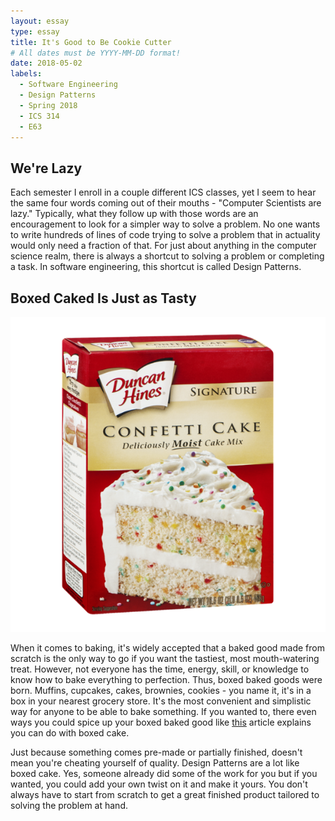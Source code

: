 ```yaml
---
layout: essay
type: essay
title: It's Good to Be Cookie Cutter
# All dates must be YYYY-MM-DD format!
date: 2018-05-02
labels:
  - Software Engineering
  - Design Patterns
  - Spring 2018
  - ICS 314
  - E63
---
```


## We're Lazy

Each semester I enroll in a couple different ICS classes, yet I seem to hear the same four words coming out of their mouths - "Computer Scientists are lazy." Typically, what they follow up with those words are an encouragement to look for a simpler way to solve a problem. No one wants to write hundreds of lines of code trying to solve a problem that in actuality would only need a fraction of that. For just about anything in the computer science realm, there is always a shortcut to solving a problem or completing a task. In software engineering, this shortcut is called Design Patterns.

## Boxed Caked Is Just as Tasty

<img class="ui small right floated rounded image" src="../images/confetti.png">

When it comes to baking, it's widely accepted that a baked good made from scratch is the only way to go if you want the tastiest, most mouth-watering treat. However, not everyone has the time, energy, skill, or knowledge to know how to bake everything to perfection. Thus, boxed baked goods were born. Muffins, cupcakes, cakes, brownies, cookies - you name it, it's in a box in your nearest grocery store. It's the most convenient and simplistic way for anyone to be able to bake something. If you wanted to, there even ways you could spice up your boxed baked good like <a href="https://www.allthingsmamma.com/10-tricks-to-make-a-box-cake-mix-taste-homemade/">this</a> article explains you can do with boxed cake. 

Just because something comes pre-made or partially finished, doesn't mean you're cheating yourself of quality. Design Patterns are a lot like boxed cake. Yes, someone already did some of the work for you but if you wanted, you could add your own twist on it and make it yours. You don't always have to start from scratch to get a great finished product tailored to solving the problem at hand.
